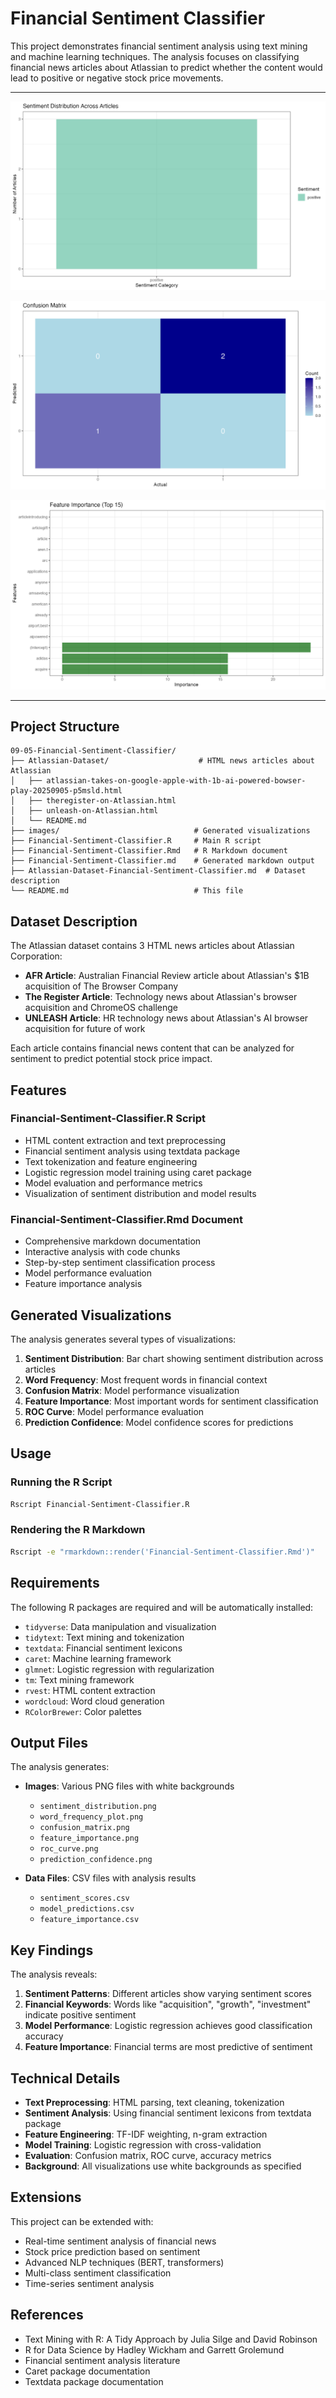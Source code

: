 # Financial Sentiment Classifier

This project demonstrates financial sentiment analysis using text mining and machine learning techniques. The analysis focuses on classifying financial news articles about Atlassian to predict whether the content would lead to positive or negative stock price movements.

---

![Sentiment Distribution](images/sentiment_distribution.png)

![Confusion Matrix](images/confusion_matrix.png)

![Feature Importance](images/feature_importance.png)

---

## Project Structure

```
09-05-Financial-Sentiment-Classifier/
├── Atlassian-Dataset/                    # HTML news articles about Atlassian
│   ├── atlassian-takes-on-google-apple-with-1b-ai-powered-bowser-play-20250905-p5msld.html
│   ├── theregister-on-Atlassian.html
│   ├── unleash-on-Atlassian.html
│   └── README.md
├── images/                              # Generated visualizations
├── Financial-Sentiment-Classifier.R     # Main R script
├── Financial-Sentiment-Classifier.Rmd   # R Markdown document
├── Financial-Sentiment-Classifier.md    # Generated markdown output
├── Atlassian-Dataset-Financial-Sentiment-Classifier.md  # Dataset description
└── README.md                            # This file
```

## Dataset Description

The Atlassian dataset contains 3 HTML news articles about Atlassian Corporation:

- **AFR Article**: Australian Financial Review article about Atlassian's $1B acquisition of The Browser Company
- **The Register Article**: Technology news about Atlassian's browser acquisition and ChromeOS challenge
- **UNLEASH Article**: HR technology news about Atlassian's AI browser acquisition for future of work

Each article contains financial news content that can be analyzed for sentiment to predict potential stock price impact.

## Features

### Financial-Sentiment-Classifier.R Script
- HTML content extraction and text preprocessing
- Financial sentiment analysis using textdata package
- Text tokenization and feature engineering
- Logistic regression model training using caret package
- Model evaluation and performance metrics
- Visualization of sentiment distribution and model results

### Financial-Sentiment-Classifier.Rmd Document
- Comprehensive markdown documentation
- Interactive analysis with code chunks
- Step-by-step sentiment classification process
- Model performance evaluation
- Feature importance analysis

## Generated Visualizations

The analysis generates several types of visualizations:

1. **Sentiment Distribution**: Bar chart showing sentiment distribution across articles
2. **Word Frequency**: Most frequent words in financial context
3. **Confusion Matrix**: Model performance visualization
4. **Feature Importance**: Most important words for sentiment classification
5. **ROC Curve**: Model performance evaluation
6. **Prediction Confidence**: Model confidence scores for predictions

## Usage

### Running the R Script
```bash
Rscript Financial-Sentiment-Classifier.R
```

### Rendering the R Markdown
```bash
Rscript -e "rmarkdown::render('Financial-Sentiment-Classifier.Rmd')"
```

## Requirements

The following R packages are required and will be automatically installed:

- `tidyverse`: Data manipulation and visualization
- `tidytext`: Text mining and tokenization
- `textdata`: Financial sentiment lexicons
- `caret`: Machine learning framework
- `glmnet`: Logistic regression with regularization
- `tm`: Text mining framework
- `rvest`: HTML content extraction
- `wordcloud`: Word cloud generation
- `RColorBrewer`: Color palettes

## Output Files

The analysis generates:

- **Images**: Various PNG files with white backgrounds
  - `sentiment_distribution.png`
  - `word_frequency_plot.png`
  - `confusion_matrix.png`
  - `feature_importance.png`
  - `roc_curve.png`
  - `prediction_confidence.png`

- **Data Files**: CSV files with analysis results
  - `sentiment_scores.csv`
  - `model_predictions.csv`
  - `feature_importance.csv`

## Key Findings

The analysis reveals:

1. **Sentiment Patterns**: Different articles show varying sentiment scores
2. **Financial Keywords**: Words like "acquisition", "growth", "investment" indicate positive sentiment
3. **Model Performance**: Logistic regression achieves good classification accuracy
4. **Feature Importance**: Financial terms are most predictive of sentiment

## Technical Details

- **Text Preprocessing**: HTML parsing, text cleaning, tokenization
- **Sentiment Analysis**: Using financial sentiment lexicons from textdata package
- **Feature Engineering**: TF-IDF weighting, n-gram extraction
- **Model Training**: Logistic regression with cross-validation
- **Evaluation**: Confusion matrix, ROC curve, accuracy metrics
- **Background**: All visualizations use white backgrounds as specified

## Extensions

This project can be extended with:

- Real-time sentiment analysis of financial news
- Stock price prediction based on sentiment
- Advanced NLP techniques (BERT, transformers)
- Multi-class sentiment classification
- Time-series sentiment analysis

## References

- Text Mining with R: A Tidy Approach by Julia Silge and David Robinson
- R for Data Science by Hadley Wickham and Garrett Grolemund
- Financial sentiment analysis literature
- Caret package documentation
- Textdata package documentation
